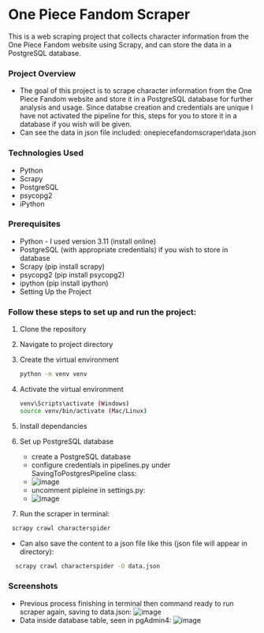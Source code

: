 # One Piece Fandom Scraper
This is a web scraping project that collects character information from the One Piece Fandom website using Scrapy, and can store the data in a PostgreSQL database.

### Project Overview
 - The goal of this project is to scrape character information from the One Piece Fandom website and store it in a PostgreSQL database for further analysis and usage. Since databse creation and credentials are unique I have not activated the pipeline for this, steps for you to store it in a database if you wish will be given.
 - Can see the data in json file included: onepiecefandomscraper\data.json

### Technologies Used
 - Python
 - Scrapy
 - PostgreSQL
 - psycopg2
 - iPython

### Prerequisites
 - Python - I used version 3.11 (install online)
 - PostgreSQL (with appropriate credentials) if you wish to store in database
 - Scrapy (pip install scrapy)
 - psycopg2 (pip install psycopg2)
 - ipython (pip install ipython)
 - Setting Up the Project

### Follow these steps to set up and run the project:
1. Clone the repository
2. Navigate to project directory
3. Create the virtual environment
   ```bash
   python -m venv venv
   ```
5. Activate the virtual environment
   ```bash
   venv\Scripts\activate (Windows)
   source venv/bin/activate (Mac/Linux)
   ```
7. Install dependancies
8. Set up PostgreSQL database
   - create a PostgreSQL database
   - configure credentials in pipelines.py under SavingToPostgresPipeline class:
   - ![image](https://github.com/Astr0David/fandom-site-scraper/assets/119695055/ea5a7ece-6c4a-4e7b-93d2-1e4fe76c7fdc)
   - uncomment pipleine in settings.py:
   - ![image](https://github.com/Astr0David/fandom-site-scraper/assets/119695055/4e2f79b8-aa24-4c7f-8321-c77c94ebeea4)

9. Run the scraper in terminal:
  ```bash
   scrapy crawl characterspider
   ```
 - Can also save the content to a json file like this (json file will appear in directory):
 ```bash
   scrapy crawl characterspider -O data.json
   ```
### Screenshots
 - Previous process finishing in terminal then command ready to run scraper again, saving to data.json:
   ![image](https://github.com/Astr0David/fandom-site-scraper/assets/119695055/12a21201-31ef-49eb-83be-4ef280c6f2d5)
 - Data inside database table, seen in pgAdmin4:
   ![image](https://github.com/Astr0David/fandom-site-scraper/assets/119695055/facc03e2-6f3a-44e1-a195-c74180577063)


